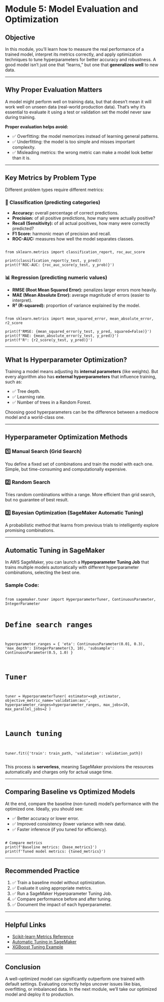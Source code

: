 <h1>Module 5: Model Evaluation and Optimization</h1>

<h2>Objective</h2>
<p>In this module, you’ll learn how to measure the real performance of a trained model, interpret its metrics correctly, and apply optimization techniques to tune hyperparameters for better accuracy and robustness. A good model isn’t just one that “learns,” but one that <strong>generalizes well</strong> to new data.</p>

<hr>

<h2>Why Proper Evaluation Matters</h2>
<p>A model might perform well on training data, but that doesn’t mean it will work well on unseen data (real-world production data). That’s why it’s essential to evaluate it using a test or validation set the model never saw during training.</p>

<p><strong>Proper evaluation helps avoid:</strong></p>
<ul>
    <li>✅ Overfitting: the model memorizes instead of learning general patterns.</li>
    <li>✅ Underfitting: the model is too simple and misses important complexity.</li>
    <li>✅ Misleading metrics: the wrong metric can make a model look better than it is.</li>
</ul>

<hr>

<h2>Key Metrics by Problem Type</h2>
<p>Different problem types require different metrics:</p>

<h3>📂 Classification (predicting categories)</h3>
<ul>
    <li><strong>Accuracy:</strong> overall percentage of correct predictions.</li>
    <li><strong>Precision:</strong> of all positive predictions, how many were actually positive?</li>
    <li><strong>Recall (Sensitivity):</strong> of all actual positives, how many were correctly predicted?</li>
    <li><strong>F1 Score:</strong> harmonic mean of precision and recall.</li>
    <li><strong>ROC-AUC:</strong> measures how well the model separates classes.</li>
</ul>

<pre><code>
from sklearn.metrics import classification_report, roc_auc_score

print(classification_report(y_test, y_pred))
print(f'ROC-AUC: {roc_auc_score(y_test, y_prob)}')
</code></pre>

<h3>📊 Regression (predicting numeric values)</h3>
<ul>
    <li><strong>RMSE (Root Mean Squared Error):</strong> penalizes larger errors more heavily.</li>
    <li><strong>MAE (Mean Absolute Error):</strong> average magnitude of errors (easier to interpret).</li>
    <li><strong>R² (R-squared):</strong> proportion of variance explained by the model.</li>
</ul>

<pre><code>
from sklearn.metrics import mean_squared_error, mean_absolute_error, r2_score

print(f'RMSE: {mean_squared_error(y_test, y_pred, squared=False)}')
print(f'MAE: {mean_absolute_error(y_test, y_pred)}')
print(f'R²: {r2_score(y_test, y_pred)}')
</code></pre>

<hr>

<h2>What Is Hyperparameter Optimization?</h2>
<p>Training a model means adjusting its <strong>internal parameters</strong> (like weights). But every algorithm also has <strong>external hyperparameters</strong> that influence training, such as:</p>
<ul>
    <li>✅ Tree depth.</li>
    <li>✅ Learning rate.</li>
    <li>✅ Number of trees in a Random Forest.</li>
</ul>

<p>Choosing good hyperparameters can be the difference between a mediocre model and a world-class one.</p>

<hr>

<h2>Hyperparameter Optimization Methods</h2>

<h3>1️⃣ Manual Search (Grid Search)</h3>
<p>You define a fixed set of combinations and train the model with each one. Simple, but time-consuming and computationally expensive.</p>

<h3>2️⃣ Random Search</h3>
<p>Tries random combinations within a range. More efficient than grid search, but no guarantee of best result.</p>

<h3>3️⃣ Bayesian Optimization (SageMaker Automatic Tuning)</h3>
<p>A probabilistic method that learns from previous trials to intelligently explore promising combinations.</p>

<hr>

<h2>Automatic Tuning in SageMaker</h2>
<p>In AWS SageMaker, you can launch a <strong>Hyperparameter Tuning Job</strong> that trains multiple models automatically with different hyperparameter combinations, selecting the best one.</p>

<h3>Sample Code:</h3>
<pre><code>
from sagemaker.tuner import HyperparameterTuner, ContinuousParameter, IntegerParameter

# Define search ranges
hyperparameter_ranges = {
    'eta': ContinuousParameter(0.01, 0.3),
    'max_depth': IntegerParameter(3, 10),
    'subsample': ContinuousParameter(0.5, 1.0)
}

# Tuner
tuner = HyperparameterTuner(
    estimator=xgb_estimator,
    objective_metric_name='validation:auc',
    hyperparameter_ranges=hyperparameter_ranges,
    max_jobs=10,
    max_parallel_jobs=2
)

# Launch tuning
tuner.fit({'train': train_path, 'validation': validation_path})
</code></pre>

<p>This process is <strong>serverless</strong>, meaning SageMaker provisions the resources automatically and charges only for actual usage time.</p>

<hr>

<h2>Comparing Baseline vs Optimized Models</h2>
<p>At the end, compare the baseline (non-tuned) model’s performance with the optimized one. Ideally, you should see:</p>
<ul>
    <li>✅ Better accuracy or lower error.</li>
    <li>✅ Improved consistency (lower variance with new data).</li>
    <li>✅ Faster inference (if you tuned for efficiency).</li>
</ul>

<pre><code>
# Compare metrics
print(f'Baseline metrics: {base_metrics}')
print(f'Tuned model metrics: {tuned_metrics}')
</code></pre>

<hr>

<h2>Recommended Practice</h2>
<ol>
    <li>✅ Train a baseline model without optimization.</li>
    <li>✅ Evaluate it using appropriate metrics.</li>
    <li>✅ Run a SageMaker Hyperparameter Tuning Job.</li>
    <li>✅ Compare performance before and after tuning.</li>
    <li>✅ Document the impact of each hyperparameter.</li>
</ol>

<hr>

<h2>Helpful Links</h2>
<ul>
    <li><a href="https://scikit-learn.org/stable/modules/classes.html#module-sklearn.metrics" target="_blank">Scikit-learn Metrics Reference</a></li>
    <li><a href="https://docs.aws.amazon.com/sagemaker/latest/dg/automatic-model-tuning.html" target="_blank">Automatic Tuning in SageMaker</a></li>
    <li><a href="https://docs.aws.amazon.com/sagemaker/latest/dg/xgboost-tuning.html" target="_blank">XGBoost Tuning Example</a></li>
</ul>

<hr>

<h2>Conclusion</h2>
<p>A well-optimized model can significantly outperform one trained with default settings. Evaluating correctly helps uncover issues like bias, overfitting, or imbalanced data. In the next module, we’ll take our optimized model and deploy it to production.</p>
